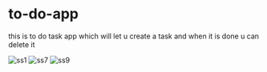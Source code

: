# to-do-app
this is to do task app which will let u create a task and when it is done u can delete it 




![ss1](https://user-images.githubusercontent.com/33259474/85112469-4b064600-b233-11ea-981c-704164c5deb5.jpeg)
![ss7](https://user-images.githubusercontent.com/33259474/85112473-4c377300-b233-11ea-8f66-4832afb49695.jpeg)
![ss9](https://user-images.githubusercontent.com/33259474/85112479-4e013680-b233-11ea-9c8e-a880dba981b2.jpeg)

